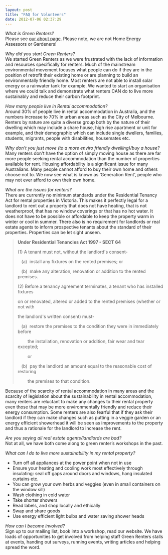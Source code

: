 ```yaml
---
layout: post
title: "FAQ for Volunteers"
date: 2012-07-06 02:37:29
---
```


*What is Green Renters?*  
Please see [our about page][1]. Please note, we are not Home Energy Assessors or Gardeners!

 [1]: http://greenrentersold.dev/about

*Why did you start Green Renters?*  
We started Green Renters as we were frustrated with the lack of information and resources specifically for renters. Much of the mainstream environmental movement focuses what people can do if they are in the position of retrofit their existing home or are planning to build an environmentally friendly home. Most renters are not able to install solar energy or a rainwater tank for example. We wanted to start an organisation where we could talk and demonstrate what renters CAN do to live more sustainably and reduce their carbon footprint.

*How many people live in Rental accommodation?*  
Around 30% of people live in rental accommodation in Australia, and the numbers increase to 70% in urban areas such as the City of Melbourne. Renters by nature are quite a diverse group both by the nature of their dwelling which may include a share house, high rise apartment or unit for example, and their demographic which can include single dwellers, families, students, migrants, people with disabilities, housemates etc.

*Why don't you just move (to a more enviro friendly dwelling)/buy a house?*  
Many renters don't have the option of simply moving house as there are far more people seeking rental accommodation than the number of properties available for rent. Housing affordability is a significant issue for many Australians. Many people cannot afford to buy their own home and others choose not to. We now see what is known as ‘Generation Rent’, people who may not ever afford to own their own home.

*What are the issues for renters?*  
There are currently no minimum standards under the Residential Tenancy Act for rental properties in Victoria. This makes it perfectly legal for a landlord to rent out a property that does not have heating, that is not weatherproof, that has no window coverings or that has no hot water. It does not have to be possible or affordable to keep the property warm in winter or cool in summer. There also is no requirement for landlords or real estate agents to inform prospective tenants about the standard of their properties. Properties can be let sight unseen.

> **Under Residential Tenancies Act 1997 - SECT 64**
> 
> (1) A tenant must not, without the landlord's consent-
> 
>    (a)  install any fixtures on the rented premises; or
> 
>    (b)  make any alteration, renovation or addition to the rented premises.
> 
> (2) Before a tenancy agreement terminates, a tenant who has installed fixtures
> 
> on or renovated, altered or added to the rented premises (whether or not with
> 
> the landlord's written consent) must-
> 
>    (a)  restore the premises to the condition they were in immediately before
> 
>         the installation, renovation or addition, fair wear and tear excepted;
> 
>         or
> 
>    (b)  pay the landlord an amount equal to the reasonable cost of restoring
> 
>         the premises to that condition.

Because of the scarcity of rental accommodation in many areas and the scarcity of legislation about the sustainability in rental accommodation, many renters are reluctant to make any changes to their rental property even those that may be more environmentally friendly and reduce their energy consumption. Some renters are also fearful that if they ask their landlord if they can make changes such as putting in a veggie garden or an energy efficient showerhead it will be seen as improvements to the property and thus a rationale for the landlord to increase the rent.

*Are you saying all real estate agents/landlords are bad?*  
Not at all, we have both come along to green renter’s workshops in the past.

*What can I do to live more sustainability in my rental property?*

*   Turn off all appliances at the power point when not in use
*   Ensure your heating and cooling work most effectively through insulating: seal off gaps around doors and windows, hang insulated curtains etc.
*   You can grow your own herbs and veggies (even in small containers on the window sill)
*   Wash clothing in cold water
*   Take shorter showers
*   Read labels, and shop locally and ethically
*   Swap and share goods
*   Use energy efficient light bulbs and water saving shower heads

*How can I become involved?*  
Sign up to our mailing list, book into a workshop, read our website. We have loads of opportunities to get involved from helping staff Green Renters stalls at events, handing out surveys, running events, writing articles and helping spread the word. 